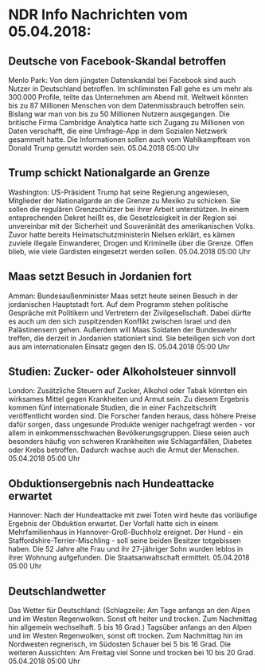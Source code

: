 # NDR Info Nachrichten vom 05.04.2018:


## Deutsche von Facebook-Skandal betroffen
Menlo Park: Von dem jüngsten Datenskandal bei Facebook sind auch Nutzer in Deutschland betroffen. Im schlimmsten Fall gehe es um mehr als 300.000 Profile, teilte das Unternehmen am Abend mit. Weltweit könnten bis zu 87 Millionen Menschen von dem Datenmissbrauch betroffen sein. Bislang war man von bis zu 50 Millionen Nutzern ausgegangen. Die britische Firma Cambridge Analytica hatte sich Zugang zu Millionen von Daten verschafft, die eine Umfrage-App in dem Sozialen Netzwerk gesammelt hatte. Die Informationen sollen auch vom Wahlkampfteam von Donald Trump genutzt worden sein. 05.04.2018 05:00 Uhr 

## Trump schickt Nationalgarde an Grenze
Washington: US-Präsident Trump hat seine Regierung angewiesen, Mitglieder der Nationalgarde an die Grenze zu Mexiko zu schicken. Sie sollen die regulären Grenzschützer bei ihrer Arbeit unterstützen. In einem entsprechenden Dekret heißt es, die Gesetzlosigkeit in der Region sei unvereinbar mit der Sicherheit und Souveränität des amerikanischen Volks. Zuvor hatte bereits Heimatschutzministerin Nielsen erklärt, es kämen zuviele illegale Einwanderer, Drogen und Kriminelle über die Grenze. Offen blieb, wie viele Gardisten eingesetzt werden sollen. 05.04.2018 05:00 Uhr 

## Maas setzt Besuch in Jordanien fort
Amman: Bundesaußenminister Maas setzt heute seinen Besuch in der jordanischen Hauptstadt fort. Auf dem Programm stehen politische Gespräche mit Politikern und Vertretern der Zivilgesellschaft. Dabei dürfte es auch um den sich zuspitzenden Konflikt zwischen Israel und den Palästinensern gehen. Außerdem will Maas Soldaten der Bundeswehr treffen, die derzeit in Jordanien stationiert sind. Sie beteiligen sich von dort aus am internationalen Einsatz gegen den IS. 05.04.2018 05:00 Uhr 

## Studien: Zucker- oder Alkoholsteuer sinnvoll
London:		Zusätzliche Steuern auf Zucker, Alkohol oder Tabak könnten ein wirksames Mittel gegen Krankheiten und Armut sein. Zu diesem Ergebnis kommen fünf internationale Studien, die in einer Fachzeitschrift veröffentlicht worden sind. Die Forscher fanden heraus, dass höhere Preise dafür sorgen, dass ungesunde Produkte weniger nachgefragt werden - vor allem in einkommensschwachen Bevölkerungsgruppen. Diese seien auch besonders häufig von schweren Krankheiten wie Schlaganfällen, Diabetes oder Krebs betroffen. Dadurch wachse auch die Armut der Menschen. 05.04.2018 05:00 Uhr 

## Obduktionsergebnis nach Hundeattacke erwartet
Hannover: Nach der Hundeattacke mit zwei Toten wird heute das vorläufige Ergebnis der Obduktion erwartet. Der Vorfall hatte sich in einem Mehrfamilienhaus in Hannover-Groß-Buchholz ereignet. Der Hund - ein Staffordshire-Terrier-Mischling - soll seine beiden Besitzer totgebissen haben. Die 52 Jahre alte Frau und ihr 27-jähriger Sohn wurden leblos in ihrer Wohnung aufgefunden. Die Staatsanwaltschaft ermittelt. 05.04.2018 05:00 Uhr 

## Deutschlandwetter
Das Wetter für Deutschland:
(Schlagzeile: Am Tage anfangs an den Alpen und im Westen Regenwolken. Sonst oft heiter und trocken. Zum Nachmittag hin allgemein wechselhaft. 5 bis 16 Grad.) Tagsüber anfangs an den Alpen und im Westen Regenwolken, sonst oft trocken. Zum Nachmittag hin im Nordwesten regnerisch, im Südosten Schauer bei 5 bis 16 Grad. Die weiteren Aussichten: Am Freitag viel Sonne und trocken bei 10 bis 20 Grad. 05.04.2018 05:00 Uhr 
